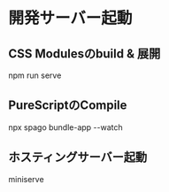 # 開発サーバー起動
## CSS Modulesのbuild & 展開
npm run serve

## PureScriptのCompile
npx spago bundle-app --watch

## ホスティングサーバー起動
miniserve 
